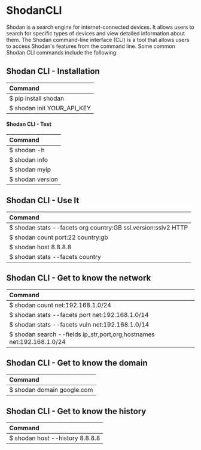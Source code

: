# ShodanCLI

Shodan is a search engine for internet-connected devices. It allows users to search for specific types of devices and view detailed information about them. The Shodan command-line interface (CLI) is a tool that allows users to access Shodan's features from the command line. Some common Shodan CLI commands include the following:

## Shodan CLI - Installation
| Command     |
| :-------------- 
|  $ pip install shodan|
| $ shodan init YOUR_API_KEY|

#### Shodan CLI - Test
| Command     |
| :-------------- 
| $ shodan -h |
|$ shodan info|
|$ shodan myip|
|$ shodan version|

## Shodan CLI - Use It
| Command     |
| :-------------- 
|$ shodan stats --facets org country:GB ssl.version:sslv2 HTTP|
|$ shodan count port:22 country:gb|
|$ shodan host 8.8.8.8|
|$ shodan stats --facets country|org apache|

## Shodan CLI - Get to know the network
| Command     |
| :-------------- 
|$ shodan count net:192.168.1.0/24|
|$ shodan stats --facets port net:192.168.1.0/14|
|$ shodan stats --facets vuln net:192.168.1.0/14|
|$ shodan search --fields ip_str,port,org,hostnames net:192.168.1.0/24|

## Shodan CLI - Get to know the domain
| Command     |
| :-------------- 
|$ shodan domain google.com|

## Shodan CLI - Get to know the history
| Command     |
| :-------------- 
|$ shodan host --history 8.8.8.8|
